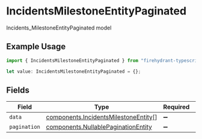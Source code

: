 # IncidentsMilestoneEntityPaginated

Incidents_MilestoneEntityPaginated model

## Example Usage

```typescript
import { IncidentsMilestoneEntityPaginated } from "firehydrant-typescript-sdk/models/components";

let value: IncidentsMilestoneEntityPaginated = {};
```

## Fields

| Field                                                                                        | Type                                                                                         | Required                                                                                     | Description                                                                                  |
| -------------------------------------------------------------------------------------------- | -------------------------------------------------------------------------------------------- | -------------------------------------------------------------------------------------------- | -------------------------------------------------------------------------------------------- |
| `data`                                                                                       | [components.IncidentsMilestoneEntity](../../models/components/incidentsmilestoneentity.md)[] | :heavy_minus_sign:                                                                           | N/A                                                                                          |
| `pagination`                                                                                 | [components.NullablePaginationEntity](../../models/components/nullablepaginationentity.md)   | :heavy_minus_sign:                                                                           | N/A                                                                                          |